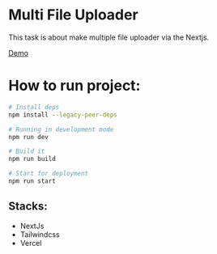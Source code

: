 # Multi File Uploader

This task is about make multiple file uploader via the Nextjs.

[Demo](https://multi-file-uploader-nine.vercel.app/)

# How to run project:

```bash
# Install deps
npm install --legacy-peer-deps

# Running in development mode
npm run dev

# Build it
npm run build

# Start for deployment
npm run start
```

## Stacks:

- NextJs
- Tailwindcss
- Vercel
